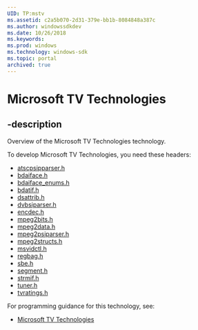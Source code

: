 ```yaml
---
UID: TP:mstv
ms.assetid: c2a5b070-2d31-379e-bb1b-8084848a387c
ms.author: windowssdkdev
ms.date: 10/26/2018
ms.keywords: 
ms.prod: windows
ms.technology: windows-sdk
ms.topic: portal
archived: true
---
```


# Microsoft TV Technologies

## -description

Overview of the Microsoft TV Technologies technology.

To develop Microsoft TV Technologies, you need these headers:

 * [atscpsipparser.h](../atscpsipparser/index.md)
 * [bdaiface.h](../bdaiface/index.md)
 * [bdaiface_enums.h](../bdaiface_enums/index.md)
 * [bdatif.h](../bdatif/index.md)
 * [dsattrib.h](../dsattrib/index.md)
 * [dvbsiparser.h](../dvbsiparser/index.md)
 * [encdec.h](../encdec/index.md)
 * [mpeg2bits.h](../mpeg2bits/index.md)
 * [mpeg2data.h](../mpeg2data/index.md)
 * [mpeg2psiparser.h](../mpeg2psiparser/index.md)
 * [mpeg2structs.h](../mpeg2structs/index.md)
 * [msvidctl.h](../msvidctl/index.md)
 * [regbag.h](../regbag/index.md)
 * [sbe.h](../sbe/index.md)
 * [segment.h](../segment/index.md)
 * [strmif.h](../strmif/index.md)
 * [tuner.h](../tuner/index.md)
 * [tvratings.h](../tvratings/index.md)

For programming guidance for this technology, see:
* [Microsoft TV Technologies](/previous-versions/windows/desktop/mstv)

